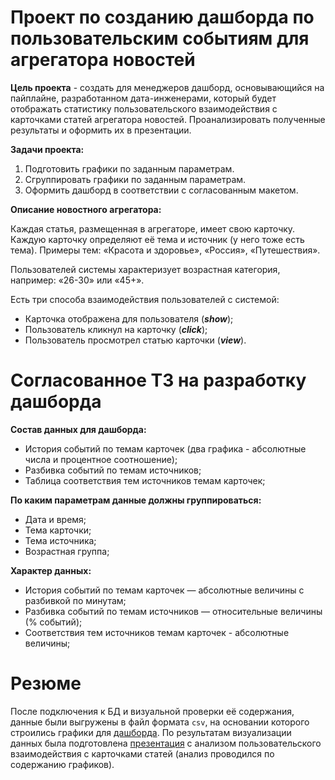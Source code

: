 # Проект по созданию дашборда по пользовательским событиям для агрегатора новостей

**Цель проекта** - создать для менеджеров дашборд, основывающийся на пайплайне, разработанном дата-инженерами, который будет отображать статистику пользовательского взаимодействия с карточками статей агрегатора новостей. Проанализировать полученные результаты и оформить их в презентации.

**Задачи проекта:**
1. Подготовить графики по заданным параметрам.
2. Сгруппировать графики по заданным параметрам.
3. Оформить дашборд в соответствии с согласованным макетом.

**Описание новостного агрегатора:**

Каждая статья, размещенная в агрегаторе, имеет свою карточку. Каждую карточку определяют её тема и источник (у него тоже есть тема). Примеры тем: «Красота и здоровье», «Россия», «Путешествия».

Пользователей системы характеризует возрастная категория, например: «26-30» или «45+».

Есть три способа взаимодействия пользователей с системой:
- Карточка отображена для пользователя (**_show_**);
- Пользователь кликнул на карточку (**_click_**);
- Пользователь просмотрел статью карточки (**_view_**).

# Согласованное ТЗ на разработку дашборда

**Состав данных для дашборда:**
* История событий по темам карточек (два графика - абсолютные числа и процентное соотношение);
* Разбивка событий по темам источников;
* Таблица соответствия тем источников темам карточек;

**По каким параметрам данные должны группироваться:**
* Дата и время;
* Тема карточки;
* Тема источника;
* Возрастная группа;

**Характер данных:**
* История событий по темам карточек — абсолютные величины с разбивкой по минутам;
* Разбивка событий по темам источников — относительные величины (% событий);
* Соответствия тем источников темам карточек - абсолютные величины;

# Резюме

После подключения к БД и визуальной проверки её содержания, данные были выгружены в файл формата `csv`, на основании которого строились графики для [дашборда](https://public.tableau.com/app/profile/anna3994/viz/Zen_Dashboard_manuilova_ver_2/sheet4).
По результатам визуализации данных была подготовлена [презентация](https://disk.yandex.ru/i/LUNn5-OWvqlCcA) с анализом пользовательского взаимодействия с карточками статей (анализ проводился по содержанию графиков).
